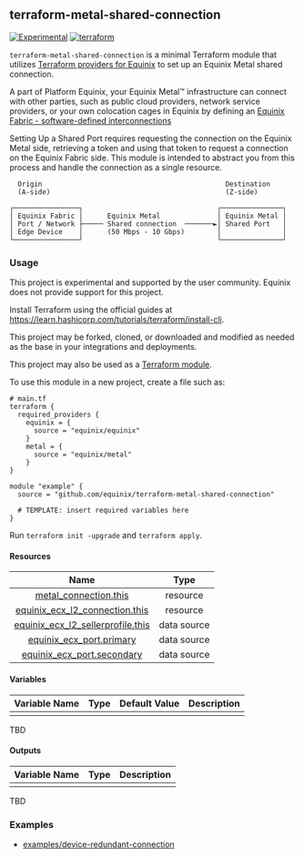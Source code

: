 ## terraform-metal-shared-connection

[![Experimental](https://img.shields.io/badge/Stability-Experimental-red.svg)](https://github.com/equinix-labs/standards#about-uniform-standards)
[![terraform](https://github.com/equinix-labs/terraform-equinix-template/actions/workflows/integration.yaml/badge.svg)](https://github.com/equinix-labs/terraform-equinix-template/actions/workflows/integration.yaml)

`terraform-metal-shared-connection` is a minimal Terraform module that utilizes [Terraform providers for Equinix](https://registry.terraform.io/namespaces/equinix) to set up an Equinix Metal shared connection.

A part of Platform Equinix, your Equinix Metal™ infrastructure can connect with other parties, such as public cloud providers, network service providers, or your own colocation cages in Equinix by defining an [Equinix Fabric - software-defined interconnections](https://metal.equinix.com/developers/docs/equinix-interconnect/introduction/)

Setting Up a Shared Port requires requesting the connection on the Equinix Metal side, retrieving a token and using that token to request a connection on the Equinix Fabric side. This module is intended to abstract you from this process and handle the connection as a single resource.

```
  Origin                                             Destination
  (A-side)                                           (Z-side)

┌────────────────┐                                 ┌───────────────┐
│ Equinix Fabric │      Equinix Metal              │ Equinix Metal │
│ Port / Network ├───── Shared connection  ───────►│ Shared Port   │
│ Edge Device    │      (50 Mbps - 10 Gbps)        │               │
└────────────────┘                                 └───────────────┘
```

### Usage

This project is experimental and supported by the user community. Equinix does not provide support for this project.

Install Terraform using the official guides at <https://learn.hashicorp.com/tutorials/terraform/install-cli>.

This project may be forked, cloned, or downloaded and modified as needed as the base in your integrations and deployments.

This project may also be used as a [Terraform module](https://learn.hashicorp.com/collections/terraform/modules).

To use this module in a new project, create a file such as:

```hcl
# main.tf
terraform {
  required_providers {
    equinix = {
      source = "equinix/equinix"
    }
    metal = {
      source = "equinix/metal"
    }
}

module "example" {
  source = "github.com/equinix/terraform-metal-shared-connection"

  # TEMPLATE: insert required variables here
}
```

Run `terraform init -upgrade` and `terraform apply`.


#### Resources

| Name | Type |
| :-----: | :------: |
| [metal_connection.this](https://registry.terraform.io/providers/equinix/metal/latest/docs/resources/device) | resource |
| [equinix_ecx_l2_connection.this](https://registry.terraform.io/providers/equinix/equinix/latest/docs/resources/ecx_l2_connection) | resource |
| [equinix_ecx_l2_sellerprofile.this](https://registry.terraform.io/providers/equinix/equinix/latest/docs/data-sources/ecx_l2_sellerprofile) | data source |
| [equinix_ecx_port.primary](https://registry.terraform.io/providers/equinix/equinix/latest/docs/data-sources/ecx_port) | data source |
| [equinix_ecx_port.secondary](https://registry.terraform.io/providers/equinix/equinix/latest/docs/data-sources/ecx_port) | data source |

#### Variables

|     Variable Name      |  Type   |        Default Value        | Description                                             |
| :--------------------: | :-----: | :-------------------------: | :------------------------------------------------------ |
|                        |         |                             |                                                         |

TBD

<!-- TEMPLATE: If published, remove the table and use the following: See <https://registry.terraform.io/modules/equinix-labs/template/equinix/latest?tab=inputs> for a description of all variables. -->

#### Outputs

|     Variable Name      |  Type   | Description                                             |
| :--------------------: | :-----: | :------------------------------------------------------ |
|                        |         |                                                         |

TBD

<!-- TEMPLATE: If published, remove the table and use the following: See <https://registry.terraform.io/modules/equinix-labs/template/equinix/latest?tab=outputs> for a description of all outputs. -->

### Examples

- [examples/device-redundant-connection](examples/device-redundant-connection/)